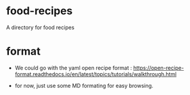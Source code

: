 # food-recipes
A directory for food recipes


# format
* We could go with the yaml open recipe format :
https://open-recipe-format.readthedocs.io/en/latest/topics/tutorials/walkthrough.html

* for now, just use some MD formating for easy browsing.

